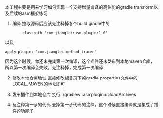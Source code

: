 本工程主要是用来学习如何实现一个支持增量编译的高性能的gradle transform以及后续的asm框架练习

1. 编译
拉取源码后应该先注释掉各个build.gradle中的
```
        classpath 'com.jianglei:asm-plugin:1.0'
```
以及
```
apply plugin: 'com.jianglei.method-tracer'
```
因为这个时候，你还未完成第一次编译，这个插件还未发布到本地maven仓库，所以第一次编译会失败，先注释掉，完成第一次编译

2. 修改本地仓库地址
直接修改根目录下的gradle.properties文件中的LOCAL_MAVEN的地址即可

3. 发布插件到本地仓库
执行 ./gradlew :asmplugin:uploadArchives

4. 反注释第一步的代码
去掉第一步代码的注释，这个时候直接编译就是集成了插件的功能了

